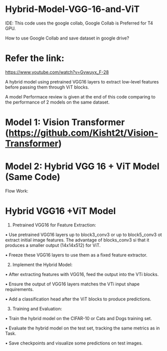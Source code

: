 # Hybrid-Model-VGG-16-and-ViT

IDE: This code uses the google collab, Google Collab is Preferred for T4 GPU.

How to use Google Collab and save dataset in google drive?

# Refer the link:
https://www.youtube.com/watch?v=Gvwuyx_F-28

A hybrid model using pretrained VGG16 layers to extract low-level features before passing them through ViT blocks.

A model Performace review is given at the end of this code comparing to the performance of 2 models on the same dataset. 

# Model 1: Vision Transformer (https://github.com/Kisht2t/Vision-Transformer)

# Model 2: Hybrid VGG 16 + ViT Model (Same Code)

Flow Work:

# Hybrid VGG16 +ViT Model

1. Pretrained VGG16 for Feature Extraction:

• Use pretrained VGG16 layers up to block3_conv3 or up to block5_conv3 ot extract initial
image features. The advantage of blocks_conv3 si that it produces a smaller output
(14x14x512) for ViT.

• Freeze these VGG16 layers to use them as a fixed feature extractor.

2. Implement the Hybrid Model:

• After extracting features with VGG16, feed the output into the VTi blocks.

• Ensure the output of VGG16 layers matches the VTi input shape requirements. 

• Add a classification head after the ViT blocks to produce predictions.

3. Training and Evaluation:

• Train the hybrid model on the CIFAR-10 or Cats and Dogs training set.

• Evaluate the hybrid model on the test set, tracking the same metrics as in Task. 

• Save checkpoints and visualize some predictions on test images.
